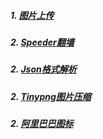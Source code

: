 ##### 1. [图片上传](http://chuantu.biz/)   
##### 2. [Speeder翻墙](https://www.speederss.best/user)  
##### 2. [Json格式解析](http://json.cn/)  
##### 2. [Tinypng图片压缩](https://tinypng.com/)  
##### 2. [阿里巴巴图标](https://www.iconfont.cn/home/index?spm=a313x.7781069.1998910419.2)  